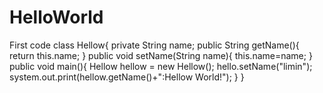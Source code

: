 # HelloWorld
First code
class Hellow{
private String name;
public String getName(){
    return this.name;
}
public void setName(String name){
    this.name=name;
}
public void main(){
  Hellow hellow = new Hellow();
  hello.setName("limin");
  system.out.print(hellow.getName()+":Hellow World!");
}
}
